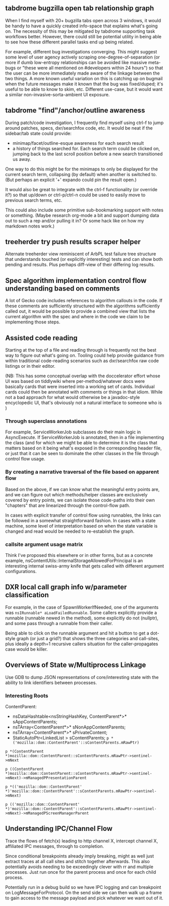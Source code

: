 ## tabdrome bugzilla open tab relationship graph ##

When I find myself with 20+ bugzilla tabs open across 3 windows, it would be
handy to have a quickly created info-space that explains what's going on.  The
necessity of this may be mitigated by tabdrome supporting task workflows better.
However, there could still be potential utility in being able to see how these
different parallel tasks end up being related.

For example, different bug investigations converging.  This might suggest some
level of user agency actively scraping one-degree-of-separation (or more if
dumb low-entropy relationships can be avoided like massive meta-bugs or "these
were all mentioned on #developers within 24 hours") so that the user can be more
immediately made aware of the linkage between the two things.  A more known
useful variation on this is catching up on bugmail when the future messages make
it known that the bug was fixed/duped; it's useful to be able to know to skim,
etc.  Different use-case, but it would want a similar non-invasive-sorta-ambient
UI exposure.

## tabdrome "find"/anchor/outline awareness ##

During patch/code investigation, I frequently find myself using ctrl-f to
jump around patches, specs, dxr/searchfox code, etc.  It would be neat if the
sidebar/tab state could provide:
* minimap/facet/outline-esque awareness for each search result
* a history of things searched for.  Each search term could be clicked on,
  jumping back to the last scroll position before a new search transitioned us
  away.

One way to do this might be for the minimaps to only be displayed for the
current search term, collapsing (by default) when another is switched to.  (But
perhaps an explicit '+' expando could pin the result open.)

It would also be great to integrate with the ctrl-f functionality (or override
it?) so that up/down or ctrl-p/ctrl-n could be used to easily move to previous
search terms, etc.

This could also include some primitive sub-bookmarking support with notes or
something.  (Maybe research org-mode a bit and support dumping data out to such
a rep and/or pulling it in?  Or some hack like on how my markdown notes work.)

## treeherder try push results scraper helper ##

Alternate treeherder view reminiscent of ArbPL test failure tree structure that
understands touched (or explicitly interesting) tests and can show both pending
and results.  Plus perhaps diff-view of their differing log results.

## Spec algorithm implementation control flow understanding based on comments ##

A lot of Gecko code includes references to algorithm callouts in the code.
If these comments are sufficiently structured with the algorithms sufficiently
called out, it would be possible to provide a combined view that lists the
current algorithm with the spec and where in the code we claim to be
implementing those steps.

## Assisted code reading ##

Starting at the top of a file and reading through is frequently not the best way
to figure out what's going on.  Tooling could help provide guidance from within
traditional code-reading scenarios such as dxr/searchfox raw code listings or
in their editor.

(NB: This has some conceptual overlap with the doccelerator effort whose UI was
based on tiddlywiki where per-method/whatever docs were basically cards that
were inserted into a working set of cards.  Individual cards could then be
annotated with comments or things in that idiom.  While not a bad approach for
what would otherwise be a javadoc-style encyclopedic UI, that's obviously not
a natural interface to someone who is )

### Through superclass annotations ###

For example, ServiceWorkerJob subclasses do their main logic in AsyncExecute.
If ServiceWorkerJob is annotated, then in a file implementing the class (and
for which we might be able to determine it is the class that matters based on
it being what's exposed in the corresponding header file, or just that it can
be seen to dominate the other classes in the file through control flow usage.

### By creating a narrative traversal of the file based on apparent flow ###

Based on the above, if we can know what the meaningful entry points are, and we
can figure out which methods/helper classes are exclusively covered by entry
points, we can isolate those code-paths into their own "chapters" that are
linearized through the control-flow path.

In cases with explicit transfer of control flow using runnables, the links can
be followed in a somewhat straightforward fashion.  In cases with a state
machine, some level of interpretation based on when the state variable is
changed and read would be needed to re-establish the graph.

### callsite argument usage matrix

Think I've proposed this elsewhere or in other forms, but as a concrete
example, nsContentUtils::InternalStorageAllowedForPrincipal is an interesting
internal swiss-army knife that gets called with different argument
configurations.

## DXR local call graph info w/parameter classification ##

For example, in the case of SpawnWorkerIfNeeded, one of the arguments was
`nsIRunnable* aLoadFailedRunnable`.  Some callers explicitly provide a runnable
(runnable newed in the method), some explicitly do not (nullptr), and some pass
through a runnable from their caller.

Being able to click on the runnable argument and hit a button to get a dot-style
graph (or just a grid?) that shows the three categories and call-sites, plus
ideally a depth=1 recursive callers situation for the caller-propagates case
would be killer.

## Overviews of State w/Multiprocess Linkage ##

Use GDB to dump JSON representations of core/interesting state with the ability
to link identifiers between processes.

### Interesting Roots ###

ContentParent:
* nsDataHashtable<nsStringHashKey, ContentParent*>* sAppContentParents;
* nsTArray<ContentParent*>* sNonAppContentParents;
* nsTArray<ContentParent*>* sPrivateContent;
* StaticAutoPtr<LinkedList<ContentParent> > sContentParents;
`p *('mozilla::dom::ContentParent'::sContentParents.mRawPtr)`

`p *(ContentParent *)mozilla::dom::ContentParent::sContentParents.mRawPtr->sentinel->mNext`

`p ((ContentParent *)mozilla::dom::ContentParent::sContentParents.mRawPtr->sentinel->mNext)->mManagedPPresentationParent`

`p *(('mozilla::dom::ContentParent' *)'mozilla::dom::ContentParent'::sContentParents.mRawPtr->sentinel->mNext)`

`p (('mozilla::dom::ContentParent' *)'mozilla::dom::ContentParent'::sContentParents.mRawPtr->sentinel->mNext)->mManagedPScreenManagerParent`


## Understanding IPC/Channel Flow ##

Trace the flows of fetch(x) leading to http channel X, intercept channel X,
affiliated IPC messages, through to completion.

Since conditional breakpoints already imply breaking, might as well just extract
traces at all call sites and stitch together afterwards.  This also potentially
avoids needing to be exceedingly clever with rr and multiple processes.  Just
run once for the parent process and once for each child process.

Potentially run in a debug build so we have IPC logging and can breakpoint on
LogMessageForProtocol.  On the send side we can then walk up a frame to gain
access to the message payload and pick whatever we want out of it.
